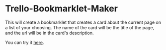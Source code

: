 Trello-Bookmarklet-Maker
========================

This will create a bookmarklet that creates a card about the current page on a list of your choosing.  The name of the card will be the title of the page, and the url will be in the card's description.

You can try it [here](http://thedufer.github.com/Trello-Bookmarklet-Maker).
